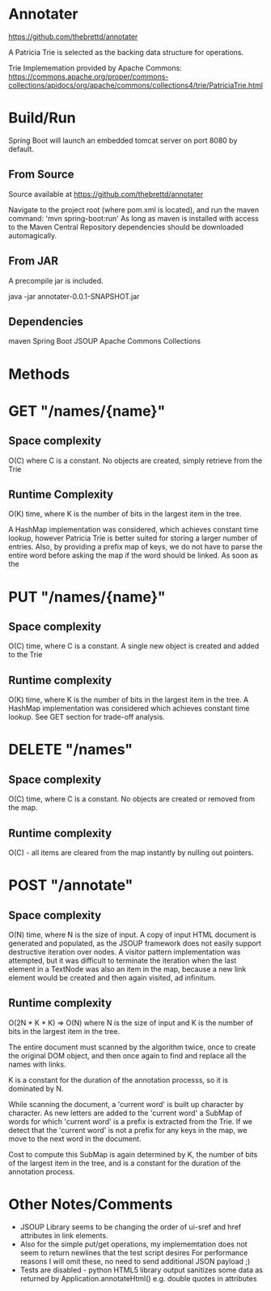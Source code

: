Annotater
=============
https://github.com/thebrettd/annotater

A Patricia Trie is selected as the backing data structure for operations.

Trie Implememation provided by Apache Commons:
https://commons.apache.org/proper/commons-collections/apidocs/org/apache/commons/collections4/trie/PatriciaTrie.html

Build/Run
=============
Spring Boot will launch an embedded tomcat server on port 8080 by default.

From Source
-------------
Source available at https://github.com/thebrettd/annotater

Navigate to the project root (where pom.xml is located), and run the maven command: 'mvn spring-boot:run'
As long as maven is installed with access to the Maven Central Repository dependencies should be downloaded automagically.

From JAR
-------------
A precompile jar is included. 

java -jar annotater-0.0.1-SNAPSHOT.jar

Dependencies
-------------
maven
Spring Boot
JSOUP
Apache Commons Collections

Methods
=============

GET "/names/{name}"
=============

Space complexity
-------------
O(C) where C is a constant. No objects are created, simply retrieve from the Trie

Runtime Complexity
-------------
O(K) time, where K is the number of bits in the largest item in the tree. 

A HashMap implementation was considered, which achieves constant time lookup, however Patricia Trie is better suited for
storing a larger number of entries. Also, by providing a prefix map of keys, we do not have to parse the entire word before
asking the map if the word should be linked. As soon as the 

PUT "/names/{name}"
=============

Space complexity
-------------
O(C) time, where C is a constant. A single new object is created and added to the Trie

Runtime complexity
-------------
O(K) time, where K is the number of bits in the largest item in the tree. A HashMap implementation was considered which
achieves constant time lookup. See GET section for trade-off analysis.

DELETE "/names"
=============

Space complexity
-------------
O(C) time, where C is a constant. No objects are created or removed from the map.

Runtime complexity
-------------
O(C) - all items are cleared from the map instantly by nulling out pointers. 

POST "/annotate"
=============

Space complexity
-------------
O(N) time, where N is the size of input. A copy of input HTML document is generated and populated, as the JSOUP framework
does not easily support destructive iteration over nodes. A visitor pattern implementation was attempted, but it was difficult
to terminate the iteration when the last element in a TextNode was also an item in the map, because a new link element would be created 
and then again visited, ad infinitum.

Runtime complexity
-------------
O(2N * K * K) => O(N) where N is the size of input and K is the number of bits in the largest item in the tree.

The entire document must scanned by the algorithm twice, once to create the original DOM object, and then once again to 
find and replace all the names with links. 

K is a constant for the duration of the annotation processs, so it is dominated by N. 

While scanning the document, a 'current word' is built up character by character. As new letters are added to the 'current word'
a SubMap of words for which 'current word' is a prefix is extracted from the Trie. If we detect that the 'current word' 
is not a prefix for any keys in the map, we move to the next word in the document.

Cost to compute this SubMap is again determined by K, the number of bits of the largest item in the tree, and is a constant
for the duration of the annotation process.


Other Notes/Comments
=============
* JSOUP Library seems to be changing the order of ui-sref and href attributes in link elements. 
* Also for the simple put/get operations, my implememtation does not seem to return newlines that the test script desires 
For performance reasons I will omit these, no need to send additional JSON payload ;)
* Tests are disabled - python HTML5 library output sanitizes some data as returned by Application.annotateHtml() 
e.g. double quotes in attributes